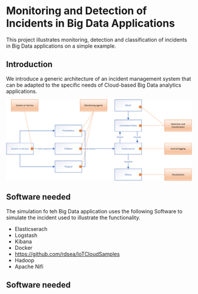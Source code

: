 # Monitoring and Detection of Incidents in Big Data Applications 

This project illustrates monitoring, detection and classification of incidents in Big Data applications on a simple example. 

## Introduction

We introduce a generic architecture of an incident management system that can be adapted to the specific needs of Cloud-based Big Data analytics applications. 

![alt text](https://github.com/rdsea/bigdataincidentanalytics/blob/master/documents/images/MonitoringImplementation.png)

## Software needed

The simulation fo teh Big Data application uses the following Software to simulate the incident used to illustrate the functionality. 

* Elasticserach
* Logstash 
* Kibana
* Docker
* https://github.com/rdsea/IoTCloudSamples
* Hadoop
* Apache Nifi 


## Software needed
